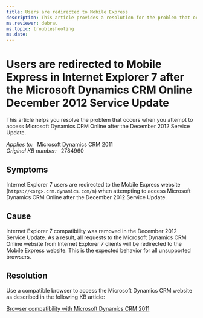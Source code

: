 ```yaml
---
title: Users are redirected to Mobile Express
description: This article provides a resolution for the problem that occurs when you attempt to access Microsoft Dynamics CRM Online after the December 2012 Service Update.
ms.reviewer: debrau
ms.topic: troubleshooting
ms.date: 
---
```

# Users are redirected to Mobile Express in Internet Explorer 7 after the Microsoft Dynamics CRM Online December 2012 Service Update

This article helps you resolve the problem that occurs when you attempt to access Microsoft Dynamics CRM Online after the December 2012 Service Update.

_Applies to:_ &nbsp; Microsoft Dynamics CRM 2011  
_Original KB number:_ &nbsp; 2784960

## Symptoms

Internet Explorer 7 users are redirected to the Mobile Express website (`https://<org>.crm.dynamics.com/m`) when attempting to access Microsoft Dynamics CRM Online after the December 2012 Service Update.

## Cause

Internet Explorer 7 compatibility was removed in the December 2012 Service Update. As a result, all requests to the Microsoft Dynamics CRM Online website from Internet Explorer 7 clients will be redirected to the Mobile Express website. This is the expected behavior for all unsupported browsers.

## Resolution

Use a compatible browser to access the Microsoft Dynamics CRM website as described in the following KB article:

[Browser compatibility with Microsoft Dynamics CRM 2011](https://support.microsoft.com/help/2784954)
